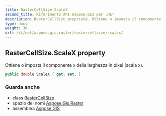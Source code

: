 ```yaml
---
title: RasterCellSize.ScaleX
second_title: Riferimento API Aspose.GIS per .NET
description: RasterCellSize proprietà. Ottiene o imposta il componente x della larghezza in pixel scala x.
type: docs
weight: 30
url: /it/net/aspose.gis.raster/rastercellsize/scalex/
---
```

## RasterCellSize.ScaleX property

Ottiene o imposta il componente x della larghezza in pixel (scala x).

```csharp
public double ScaleX { get; set; }
```

### Guarda anche

* class [RasterCellSize](../)
* spazio dei nomi [Aspose.Gis.Raster](../../rastercellsize/)
* assemblea [Aspose.GIS](../../../)


